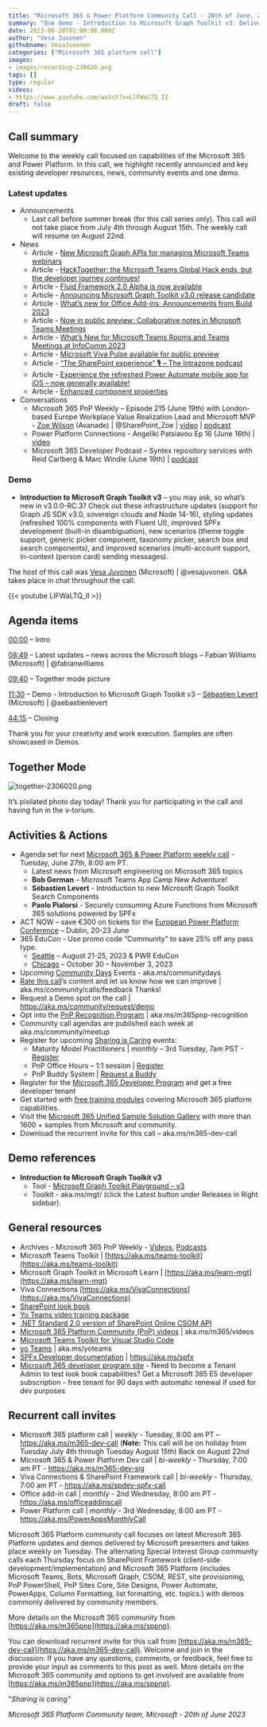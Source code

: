 ```yaml
---
title: "Microsoft 365 & Power Platform Community Call - 20th of June, 2023"
summary: "One demo - Introduction to Microsoft Graph Toolkit v3. Delivered 11 articles and 3 conversations in last 7 days!"
date: 2023-06-20T02:00:00.000Z
author: "Vesa Juvonen"
githubname: VesaJuvonen
categories: ["Microsoft 365 platform call"]
images:
- images/recording-230620.png
tags: []
type: regular
videos:
- https://www.youtube.com/watch?v=LlFWaLTQ_II
draft: false
---
```


## Call summary

Welcome to the weekly call focused on capabilities of the Microsoft 365 and Power Platform.  In this call, we highlight recently announced and key existing developer resources, news, community events and one demo.

### Latest updates

* Announcements
    * Last call before summer break (for this call series only). This call will not take place from July 4th through August 15th. The weekly call will resume on August 22nd.
* News
    * Article - [New Microsoft Graph APIs for managing Microsoft Teams webinars](https://devblogs.microsoft.com/microsoft365dev/new-microsoft-graph-apis-for-managing-microsoft-teams-webinars/)
    * Article - [HackTogether: the Microsoft Teams Global Hack ends, but the developer journey continues!](https://devblogs.microsoft.com/microsoft365dev/hacktogether-the-microsoft-teams-global-hack-ends-but-the-developer-journey-continues/)
    * Article - [Fluid Framework 2.0 Alpha is now available](https://devblogs.microsoft.com/microsoft365dev/fluid-framework-2-0-alpha-is-now-available/)
    * Article - [Announcing Microsoft Graph Toolkit v3.0 release candidate](https://devblogs.microsoft.com/microsoft365dev/announcing-microsoft-graph-toolkit-v3-0-release-candidate/)
    * Article - [What’s new for Office Add-ins: Announcements from Build 2023](https://devblogs.microsoft.com/microsoft365dev/whats-new-for-office-add-ins-announcements-from-build-2023/)
    * Article - [Now in public preview: Collaborative notes in Microsoft Teams Meetings](https://techcommunity.microsoft.com/t5/microsoft-teams-blog/now-in-public-preview-collaborative-notes-in-microsoft-teams/ba-p/3848533)
    * Article - [What’s New for Microsoft Teams Rooms and Teams Meetings at InfoComm 2023](https://techcommunity.microsoft.com/t5/microsoft-teams-blog/what-s-new-for-microsoft-teams-rooms-and-teams-meetings-at/ba-p/3843949)
    * Article - [Microsoft Viva Pulse available for public preview](https://techcommunity.microsoft.com/t5/microsoft-viva-blog/microsoft-viva-pulse-available-for-public-preview/ba-p/3838338)
    * Article - [“The SharePoint experience” 🎙 – The Intrazone podcast](https://techcommunity.microsoft.com/t5/microsoft-sharepoint-blog/the-sharepoint-experience-the-intrazone-podcast/ba-p/3848507)
    * Article - [Experience the refreshed Power Automate mobile app for iOS – now generally available!](https://powerautomate.microsoft.com/blog/experience-the-refreshed-power-automate-mobile-app-for-ios-now-generally-available/)
    * Article - [Enhanced component properties](https://powerapps.microsoft.com/blog/enhanced-component-properties/)
* Conversations
    * Microsoft 365 PnP Weekly – Episode 215 (June 19th) with London-based Europe Workplace Value Realization Lead and Microsoft MVP - [Zoe Wilson](https://twitter.com/SharePoint_Zoe) (Avanade) \| @SharePoint_Zoe \| [video](https://pnp.github.io/blog/microsoft-365-pnp-weekly/episode-215/) \| [podcast](https://www.podbean.com/eas/pb-x9kti-14397ae)
    * Power Platform Connections - Angeliki Patsiavou Ep 16 (June 16th) \| [video](https://www.youtube.com/watch?v=XZLOECXotPE)
    * Microsoft 365 Developer Podcast – Syntex repository services with Reid Carlberg & Marc Windle (June 19th) \| [podcast](https://m365devpodcast.com/e/syntex-repository-services-with-reid-carlberg-marc-windle/)

### Demo

* **Introduction to Microsoft Graph Toolkit v3** – you may ask, so what’s new in v3.0.0-RC.3? Check out these infrastructure updates (support for Graph JS SDK v3.0, sovereign clouds and Node 14-16), styling updates (refreshed 100% components with Fluent UI), improved SPFx development (built-in disambiguation), new scenarios (theme toggle support, generic picker component, taxonomy picker, search box and search components), and improved scenarios (multi-account support, in-context (person card) sending messages).

The host of this call was [Vesa Juvonen](http://twitter.com/vesajuvonen) (Microsoft) \| @vesajuvonen. Q&A takes place in chat throughout the call.

{{< youtube LlFWaLTQ_II >}}

## Agenda items

[00:00](https://youtu.be/LlFWaLTQ_II?t=0) – Intro

[08:49](https://youtu.be/LlFWaLTQ_II?t=529) – Latest updates – news across the Microsoft blogs – Fabian Williams (Microsoft) \| @fabianwilliams

[09:40](https://youtu.be/LlFWaLTQ_II?t=580) – Together mode picture

[11:30](https://youtu.be/LlFWaLTQ_II?t=690) – Demo - Introduction to Microsoft Graph Toolkit v3 – [Sébastien Levert](https://twitter.com/sebastienlevert) (Microsoft) \| @sebastienlevert

[44:15](https://youtu.be/LlFWaLTQ_II?t=2655) – Closing

Thank you for your creativity and work execution. Samples are often showcased in Demos.

## Together Mode

![together-2306020.png](images/together-230620.png)

It’s pixilated photo day today! Thank you for participating in the call and having fun in the v-torium.

## Activities & Actions

* Agenda set for next [Microsoft 365 & Power Platform weekly call](https://aka.ms/m365-dev-call) - Tuesday, June 27th, 8:00 am PT.
    * Latest news from Microsoft engineering on Microsoft 365 topics
    * **Bob German** – Microsoft Teams App Camp New Adventure!
    * **Sébastien Levert** - Introduction to new Microsoft Graph Toolkit Search Components
    * **Paolo Pialorsi** - Securely consuming Azure Functions from Microsoft 365 solutions powered by SPFx
* ACT NOW – save €300 on tickets for the [European Power Platform Conference](https://www.sharepointeurope.com/european-power-platform-conference) – Dublin, 20-23 June
* 365 EduCon - Use promo code “Community” to save 25% off any pass type.
    * [Seattle](https://techcon365.com/Seattle/) – August 21-25, 2023 & PWR EduCon
    * [Chicago](https://techcon365.com/Chicago/) – October 30 – November 3, 2023
* Upcoming [Community Days](https://communitydays.org/) Events - aka.ms/communitydays
* [Rate this call](https://forms.office.com/pages/responsepage.aspx?id=v4j5cvGGr0GRqy180BHbR02h_1H9_XFFp4etSzu5JxFUOEc5UkxDN0dGMUgyOTBDVklBREJPRVI1Qi4u)’s content and let us know how we can improve \| aka.ms/community/calls/feedback Thanks!
* Request a Demo spot on the call \| <https://aka.ms/community/request/demo>
* Opt into the [PnP Recognition Program](https://aka.ms/m365pnp-recognition) \| aka.ms/m365pnp-recognition
* Community call agendas are published each week at aka.ms/community/meetup
* Register for upcoming [Sharing is Caring](https://pnp.github.io/sharing-is-caring/) events:
    * Maturity Model Practitioners \| *monthly* – 3rd Tuesday, 7am PST - [Register](https://forms.office.com/Pages/ResponsePage.aspx?id=KtIy2vgLW0SOgZbwvQuRaXDXyCl9DkBHq4A2OG7uLpdUODY3NVRFQ0E4SFg5WlI1TU83WFJQRklZSy4u)
    * PnP Office Hours – 1:1 session \| [Register](https://outlook.office365.com/owa/calendar/PnPSharingisCaring@warner.digital/bookings/)
    * PnP Buddy System \| [Request a Buddy](https://forms.office.com/Pages/ResponsePage.aspx?id=KtIy2vgLW0SOgZbwvQuRaXDXyCl9DkBHq4A2OG7uLpdUMjRRUVg4NElZUUJLTEY1TVVSVDJFRFpLRS4u)
* Register for the [Microsoft 365 Developer Program](https://aka.ms/m365/devprogram) and get a free developer tenant
* Get started with [free training modules](https://aka.ms/m365/dev/learn) covering Microsoft 365 platform capabilities.
* Visit the [Microsoft 365 Unified Sample Solution Gallery](https://adoption.microsoft.com/sample-solution-gallery) with more than 1600 + samples from Microsoft and community.
* Download the recurrent invite for this call – aka.ms/m365-dev-call

## Demo references

* **Introduction to Microsoft Graph Toolkit v3**
    * Tool - [Microsoft Graph Toolkit Playground – v3](https://mgt.dev)
    * Toolkit - aka.ms/mgt/ (click the Latest button under Releases in Right sidebar).

## General resources

* Archives - Microsoft 365 PnP Weekly - [Videos](https://www.youtube.com/playlist?list=PLR9nK3mnD-OVYI-St_CBiFfuL4CZbBpkC), [Podcasts](https://pnpweekly.podbean.com/)
* Microsoft Teams Toolkit | [https://aka.ms/teams-toolkit](https://aka.ms/teams-toolkit)
* Microsoft Graph Toolkit in Microsoft Learn | [https://aka.ms/learn-mgt](https://aka.ms/learn-mgt)
* Viva Connections [https://aka.ms/VivaConnections](https://aka.ms/VivaConnections)
* [SharePoint look book](https://lookbook.microsoft.com/?WT.mc_id=m365-24198-cxa)
* [Yo Teams video training package](https://aka.ms/yoteams-training)
* [.NET Standard 2.0 version of SharePoint Online CSOM API](https://developer.microsoft.com/microsoft-365/blogs/net-standard-version-of-sharepoint-online-csom-apis?WT.mc_id=m365-24198-cxa)
* [Microsoft 365 Platform Community (PnP) videos](https://aka.ms/m365/videos) | aka.ms/m365/videos
* [Microsoft Teams Toolkit for Visual Studio Code](https://marketplace.visualstudio.com/items?itemName=TeamsDevApp.ms-teams-vscode-extension)
* [yo Teams](https://aka.ms/yoteams) | aka.ms/yoteams
* [SPFx Developer documentation](https://aka.ms/spfx) | <https://aka.ms/spfx>
* [Microsoft 365 developer program site](https://developer.microsoft.com/office/dev-program?WT.mc_id=m365-24198-cxa) - Need to become a Tenant Admin to test look book capabilities? Get a Microsoft 365 E5 developer subscription - free tenant for 90 days with automatic renewal if used for dev purposes

## Recurrent call invites

* Microsoft 365 platform call \| *weekly* - Tuesday, 8:00 am PT – <https://aka.ms/m365-dev-call> (**Note:** This call will be on holiday from Tuesday July 4th through Tuesday August 15th) Back on August 22nd
* Microsoft 365 & Power Platform Dev call \| *bi-weekly* - Thursday, 7:00 am PT - <https://aka.ms/m365-dev-sig>
* Viva Connections & SharePoint Framework call \| *bi-weekly* - Thursday, 7:00 am PT - <https://aka.ms/spdev-spfx-call>
* Office add-in call \| *monthly* - 2nd Wednesday, 8:00 am PT - <https://aka.ms/officeaddinscall>
* Power Platform call \| *monthly* - 3rd Wednesday, 8:00 am PT - <https://aka.ms/PowerAppsMonthlyCall>

Microsoft 365 Platform community call focuses on latest Microsoft 365 Platform updates and demos delivered by Microsoft presenters and takes place weekly on Tuesday.  The alternating Special Interest Group community calls each Thursday focus on SharePoint Framework (client-side development/implementation) and Microsoft 365 Platform (includes Microsoft Teams, Bots, Microsoft Graph, CSOM, REST, site provisioning, PnP PowerShell, PnP Sites Core, Site Designs, Power Automate, PowerApps, Column Formatting, list formatting, etc. topics.) with demos commonly delivered by community members.

More details on the Microsoft 365 community from [https://aka.ms/m365pnp](https://aka.ms/sppnp).

You can download recurrent invite for this call from [https://aka.ms/m365-dev-call](https://aka.ms/m365-dev-call).  Welcome and join in the discussion. If you have any questions, comments, or feedback, feel free to provide your input as comments to this post as well. More details on the Microsoft 365 community and options to get involved are available from [https://aka.ms/m365pnp](https://aka.ms/sppnp).


&quot;*Sharing is caring&quot;*

*Microsoft 365 Platform Community team, Microsoft - 20th of June 2023*
